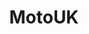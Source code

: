 ---
title: MotoUK
crosslinks:
- motorcycles
- motoukforsale
- CalamariRaceTeam
- Fixxit
- london
- livven
- Triumph
- gatekeeping
- AskReddit
- policeuk
- ProtectAndServe
- autotldr
- worldnews
- BristolBikers
- motohunt
- Scotland
- HighQualityGifs
- nonononoyes
- motorcyclememes
- RollerskatesUK
---